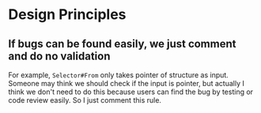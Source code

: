 # Design Principles

## If bugs can be found easily, we just comment and do no validation
For example, `Selector#From` only takes pointer of structure as input. 
Someone may think we should check if the input is pointer, but actually I think we don't need to do this 
because users can find the bug by testing or code review easily. 
So I just comment this rule.